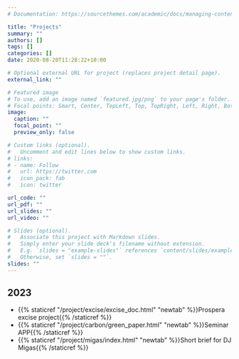 ```yaml
---
# Documentation: https://sourcethemes.com/academic/docs/managing-content/

title: "Projects"
summary: ""
authors: []
tags: []
categories: []
date: 2020-08-20T11:28:22+10:00

# Optional external URL for project (replaces project detail page).
external_link: ""

# Featured image
# To use, add an image named `featured.jpg/png` to your page's folder.
# Focal points: Smart, Center, TopLeft, Top, TopRight, Left, Right, BottomLeft, Bottom, BottomRight.
image:
  caption: ""
  focal_point: ""
  preview_only: false

# Custom links (optional).
#   Uncomment and edit lines below to show custom links.
# links:
# - name: Follow
#   url: https://twitter.com
#   icon_pack: fab
#   icon: twitter

url_code: ""
url_pdf: ""
url_slides: ""
url_video: ""

# Slides (optional).
#   Associate this project with Markdown slides.
#   Simply enter your slide deck's filename without extension.
#   E.g. `slides = "example-slides"` references `content/slides/example-slides.md`.
#   Otherwise, set `slides = ""`.
slides: ""
---
```


## 2023

- {{% staticref "/project/excise/excise_doc.html" "newtab" %}}Prospera excise project{{% /staticref %}}
- {{% staticref "/project/carbon/green_paper.html" "newtab" %}}Seminar APP{{% /staticref %}}
- {{% staticref "/project/migas/index.html" "newtab" %}}Short brief for DJ Migas{{% /staticref %}}